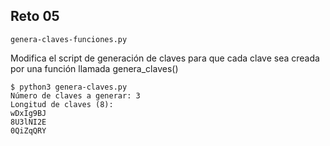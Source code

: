 ## Reto 05

`genera-claves-funciones.py`

Modifica el script de generación de claves para que cada clave sea creada por una función llamada genera_claves()

```
$ python3 genera-claves.py 
Número de claves a generar: 3
Longitud de claves (8): 
wDxIg9BJ
8U3lNI2E
0QiZqQRY
```